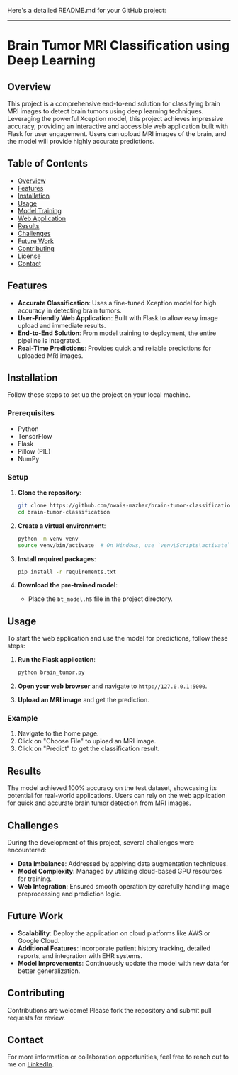 Here's a detailed README.md for your GitHub project:

---

# Brain Tumor MRI Classification using Deep Learning

## Overview

This project is a comprehensive end-to-end solution for classifying brain MRI images to detect brain tumors using deep learning techniques. Leveraging the powerful Xception model, this project achieves impressive accuracy, providing an interactive and accessible web application built with Flask for user engagement. Users can upload MRI images of the brain, and the model will provide highly accurate predictions.

## Table of Contents
- [Overview](#overview)
- [Features](#features)
- [Installation](#installation)
- [Usage](#usage)
- [Model Training](#model-training)
- [Web Application](#web-application)
- [Results](#results)
- [Challenges](#challenges)
- [Future Work](#future-work)
- [Contributing](#contributing)
- [License](#license)
- [Contact](#contact)

## Features
- **Accurate Classification**: Uses a fine-tuned Xception model for high accuracy in detecting brain tumors.
- **User-Friendly Web Application**: Built with Flask to allow easy image upload and immediate results.
- **End-to-End Solution**: From model training to deployment, the entire pipeline is integrated.
- **Real-Time Predictions**: Provides quick and reliable predictions for uploaded MRI images.

## Installation
Follow these steps to set up the project on your local machine.

### Prerequisites
- Python 
- TensorFlow
- Flask
- Pillow (PIL)
- NumPy

### Setup
1. **Clone the repository**:
   ```bash
   git clone https://github.com/owais-mazhar/brain-tumor-classification.git
   cd brain-tumor-classification
   ```

2. **Create a virtual environment**:
   ```bash
   python -m venv venv
   source venv/bin/activate  # On Windows, use `venv\Scripts\activate`
   ```

3. **Install required packages**:
   ```bash
   pip install -r requirements.txt
   ```

4. **Download the pre-trained model**:
   - Place the `bt_model.h5` file in the project directory.

## Usage
To start the web application and use the model for predictions, follow these steps:

1. **Run the Flask application**:
   ```bash
   python brain_tumor.py
   ```

2. **Open your web browser** and navigate to `http://127.0.0.1:5000`.

3. **Upload an MRI image** and get the prediction.

### Example
1. Navigate to the home page.
2. Click on "Choose File" to upload an MRI image.
3. Click on "Predict" to get the classification result.

## Results
The model achieved 100% accuracy on the test dataset, showcasing its potential for real-world applications. Users can rely on the web application for quick and accurate brain tumor detection from MRI images.

## Challenges
During the development of this project, several challenges were encountered:
- **Data Imbalance**: Addressed by applying data augmentation techniques.
- **Model Complexity**: Managed by utilizing cloud-based GPU resources for training.
- **Web Integration**: Ensured smooth operation by carefully handling image preprocessing and prediction logic.

## Future Work
- **Scalability**: Deploy the application on cloud platforms like AWS or Google Cloud.
- **Additional Features**: Incorporate patient history tracking, detailed reports, and integration with EHR systems.
- **Model Improvements**: Continuously update the model with new data for better generalization.

## Contributing
Contributions are welcome! Please fork the repository and submit pull requests for review.

## Contact
For more information or collaboration opportunities, feel free to reach out to me on [LinkedIn](https://www.linkedin.com/in/owaismazhar).